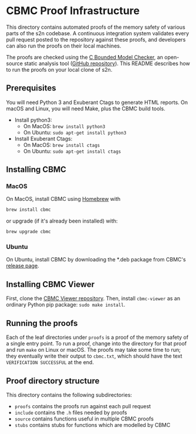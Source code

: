 CBMC Proof Infrastructure
=========================

This directory contains automated proofs of the memory safety of various parts
of the s2n codebase. A continuous integration system validates every
pull request posted to the repository against these proofs, and developers can
also run the proofs on their local machines.

The proofs are checked using the
[C Bounded Model Checker](http://www.cprover.org/cbmc/), an open-source static
analysis tool
([GitHub repository](https://github.com/diffblue/cbmc)). This README describes
how to run the proofs on your local clone of s2n.


Prerequisites
-------------

You will need Python 3 and Exuberant Ctags to generate HTML reports.
On macOS and Linux, you will need Make, plus the CBMC build tools.

* Install python3:
    * On MacOS: `brew install python3`
    * On Ubuntu: `sudo apt-get install python3`
* Install Exuberant Ctags:
    * On MacOS: `brew install ctags`
    * On Ubuntu: `sudo apt-get install ctags`


Installing CBMC
---------------

### MacOS

On MacOS, install CBMC using [Homebrew](https://brew.sh/) with

```sh
brew install cbmc
```

or upgrade (if it's already been installed) with:

```sh
brew upgrade cbmc
```

### Ubuntu

On Ubuntu, install CBMC by downloading the *.deb package from CBMC's [release page](https://github.com/diffblue/cbmc/releases).

Installing CBMC Viewer
----------------------

First, clone the [CBMC Viewer repository](https://github.com/awslabs/aws-viewer-for-cbmc).
Then, install `cbmc-viewer` as an ordinary Python pip package: `sudo make install`.


Running the proofs
------------------

Each of the leaf directories under `proofs` is a proof of the memory safety of a single entry point.
To run a proof, change into the directory for that proof and run `make` on Linux or macOS.
The proofs may take some time to run; they eventually write their output to `cbmc.txt`, which should have the text `VERIFICATION SUCCESSFUL` at the end.


Proof directory structure
-------------------------

This directory contains the following subdirectories:

- `proofs` contains the proofs run against each pull request
- `include` contains the `.h` files needed by proofs
- `source` contains functions useful in multiple CBMC proofs
- `stubs` contains stubs for functions which are modelled by CBMC
